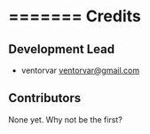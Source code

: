 =======
Credits
=======

Development Lead
----------------

* ventorvar <ventorvar@gmail.com>

Contributors
------------

None yet. Why not be the first?
